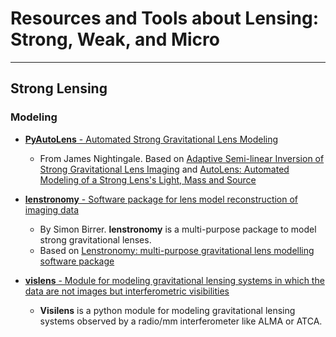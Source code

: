 # Resources and Tools about Lensing: Strong, Weak, and Micro

----

## Strong Lensing

### Modeling

- [__PyAutoLens__ - Automated Strong Gravitational Lens Modeling](https://github.com/Jammy2211/PyAutoLens)
    * From James Nightingale. Based on [Adaptive Semi-linear Inversion of Strong Gravitational Lens Imaging](https://arxiv.org/abs/1412.7436) and [AutoLens: Automated Modeling of a Strong Lens's Light, Mass and Source](https://arxiv.org/abs/1708.07377)

- [__lenstronomy__ - Software package for lens model reconstruction of imaging data](https://github.com/sibirrer/lenstronomy)
    * By Simon Birrer. __lenstronomy__ is a multi-purpose package to model strong gravitational lenses.
    * Based on [Lenstronomy: multi-purpose gravitational lens modelling software package](https://arxiv.org/abs/1803.09746v1)

- [__vislens__ - Module for modeling gravitational lensing systems in which the data are not images but interferometric visibilities](https://github.com/jspilker/visilens)
    * __Visilens__ is a python module for modeling gravitational lensing systems observed by a radio/mm interferometer like ALMA or ATCA.
